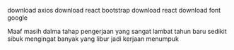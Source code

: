 download axios
download react bootstrap
download react
download font google


Maaf masih dalma tahap pengerjaan yang sangat lambat
tahun baru sedikit sibuk mengingat banyak yang libur jadi kerjaan menumpuk
